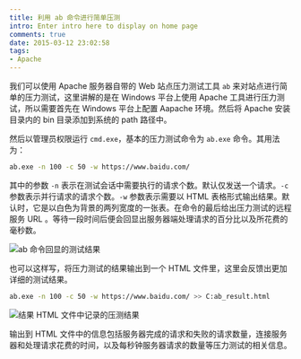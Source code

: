 ```yaml
---
title: 利用 ab 命令进行简单压测
intro: Enter intro here to display on home page
comments: true
date: 2015-03-12 23:02:58
tags:
- Apache
---
```


我们可以使用 Apache 服务器自带的 Web 站点压力测试工具 `ab` 来对站点进行简单的压力测试，这里讲解的是在 Windows 平台上使用 Apache 工具进行压力测试，所以需要首先在 Windows 平台上配置 Aapache 环境。然后将 Apache 安装目录内的 bin 目录添加到系统的 path 路径中。

然后以管理员权限运行 `cmd.exe`，基本的压力测试命令为 `ab.exe` 命令。其用法为：

```bash
ab.exe -n 100 -c 50 -w https://www.baidu.com/
```

其中的参数 `-n` 表示在测试会话中需要执行的请求个数。默认仅发送一个请求。`-c` 参数表示并行请求的请求个数。`-w` 参数表示需要以 HTML 表格形式输出结果。默认时，它是以白色为背景的两列宽度的一张表。在命令的最后给出压力测试的远程服务 URL 。等待一段时间后便会回显出服务器端处理请求的百分比以及所花费的毫秒数。

![ab 命令回显的测试结果](1.png)

也可以这样写，将压力测试的结果输出到一个 HTML 文件里，这里会反馈出更加详细的测试结果。

```bash
ab.exe -n 100 -c 50 -w https://www.baidu.com/ >> C:ab_result.html
```

![结果 HTML 文件中记录的压测结果](2.png)

输出到 HTML 文件中的信息包括服务器完成的请求和失败的请求数量，连接服务器和处理请求花费的时间，以及每秒钟服务器请求的数量等压力测试的相关信息。
